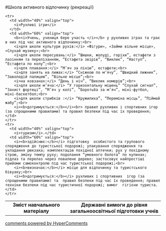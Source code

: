 <div id="hypercomments_widget" class="js-hypercomments-widget invisible"></div>

#Школа активного відпочинку (рекреації)

<table>
  <body>
    <tr>
      <td width="40%" align="center">
        <b>Зміст навчального матеріалу</b>
      </td>
      <td width="60%" align="center" valign="top">
        <b>Державні вимоги до рівня загальноосвітньої підготовки учнів</b>
      </td>
    </tr>

    <tr>
      <td width="40%" valign="top">
        <i>Рухливі ігри</i>
      </td>
      <td width="60%" valign="top">
        <b><i>Учень, учениця бере участь </i></b> у рухливих іграх та грає в них під час активного відпочинку:<br>
        <i>для школи культури рухів:</i> «Фігури», «Займи вільне місце», «Слухай музику»;<br>
        <i>для школи пересувань:</i> “Шишки, жолуді, горіхи”, естафети з лазінням та перелізанням, “Естафета звірів”, “Виклик”, “Наступ”, “Естафета по колу”;<br>
        <i>для плавання:</i> “М’яч за лінію”, естафети;<br>
        <i>для занять на лижах:</i> “Сніжкою по м’ячу”, “Швидкий лижник”, “Заволодій палицею”, “Вільне місце”;<br>
        <i>на ковзанах:</i> “День і ніч”, “Виклик номерів”;<br>
        <i>для школи м’яча:</i> “У горизонтальну мішень” “Слухай сигнал”,  “Захист фортеці”, “М’яч у колі”, “Боротьба за м’яч”, міні-футбол, міні-баскетбол;<br>
        <i>для школи стрибків :</i> “Кружилиха”, “Переміна місць”, “Піймай жабу”;<br>
        <i><b>дотримується:</b></i><br> правил рухливих і спортивних ігор (за спрощеними правилами) та правил безпеки під час їх проведення;</td>
    </tr>
    <tr>
      <td width="40%" valign="top">
        <i>туризм</i>.</td>
      <td width="60%" valign="top">
        <i><b>здійснює:</b></i> підготовку  особистого та групового спорядження до туристської подорожі; упакування спорядження та укладання рюкзака; комплектацію похідної аптечки; рух у похідному строю, зміну темпу руху; подолання “умовного болота” по купинах; підлаз та перелаз через повалене дерево; застосовує найпростіші прийоми самоконтролю під час туристської подорожі;<br>
        <i><b>визначає:</b></i> місце для відпочинку та туристського бівуаку;<br>
        <i><b>дотримується:</b></i> рухливих і спортивних  ігор (за спрощеними правилами) та  правил безпеки під час їх проведення; правил техніки безпеки під час туристичної подорожі; вимог  гігієни туриста.</td>
    </tr>
  </body>
</table>

<div class="js-hypercomments-container">
    <a href="http://hypercomments.com" class="hc-link" title="comments widget">comments powered by HyperComments</a>
</div>